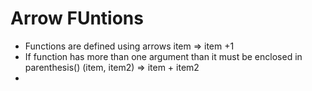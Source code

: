 # Arrow FUntions

- Functions are defined using arrows
  item => item +1
- If function has more than one argument than it must be enclosed in parenthesis()
 (item, item2) => item + item2
- 
 
